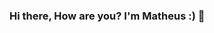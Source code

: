 ### Hi there, How are you? I'm Matheus :) 👋

<!--
**matthaiosalves/matthaiosalves** is a ✨ _special_ ✨ repository because its `README.md` (this file) appears on your GitHub profile.

Here are some ideas to get you started:

- 🔭 I’m currently working on C, C++ and C#
- 🌱 I’m currently learning Ruby on Rails
- 🤔 I’m looking for help with ...
- 💬 Ask me about lucas24417@gmail.com
- 📫 How to reach me: lucas24417@gmail.com
- ⚡ Fun fact: I'm a Purple Belt in Brazilian Jiu Jitsu and Spanish Philosophy Translator!
-->
